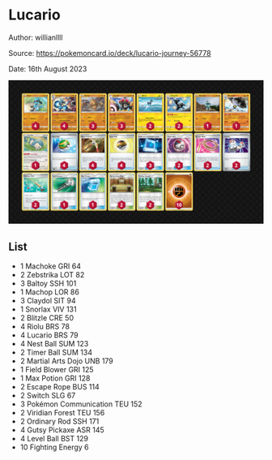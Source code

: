 # Lucario

Author: willianllll

Source: <https://pokemoncard.io/deck/lucario-journey-56778>

Date: 16th August 2023

![decklist](../../images/OBF/Lucario/1-%20Lucario.png)

## List

* 1 Machoke GRI 64
* 2 Zebstrika LOT 82
* 3 Baltoy SSH 101
* 1 Machop LOR 86
* 3 Claydol SIT 94
* 1 Snorlax VIV 131
* 2 Blitzle CRE 50
* 4 Riolu BRS 78
* 4 Lucario BRS 79
* 4 Nest Ball SUM 123
* 2 Timer Ball SUM 134
* 2 Martial Arts Dojo UNB 179
* 1 Field Blower GRI 125
* 1 Max Potion GRI 128
* 2 Escape Rope BUS 114
* 2 Switch SLG 67
* 3 Pokémon Communication TEU 152
* 2 Viridian Forest TEU 156
* 2 Ordinary Rod SSH 171
* 4 Gutsy Pickaxe ASR 145
* 4 Level Ball BST 129
* 10 Fighting Energy 6
